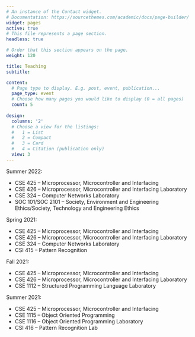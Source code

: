 ```yaml
---
# An instance of the Contact widget.
# Documentation: https://sourcethemes.com/academic/docs/page-builder/
widget: pages
active: true
# This file represents a page section.
headless: true

# Order that this section appears on the page.
weight: 120

title: Teaching
subtitle:

content:
  # Page type to display. E.g. post, event, publication...
  page_type: event
  # Choose how many pages you would like to display (0 = all pages)
  count: 5
  
design:
  columns: '2'
  # Choose a view for the listings:
  #   1 = List
  #   2 = Compact
  #   3 = Card
  #   4 = Citation (publication only)
  view: 3
---
```


Summer 2022:

- CSE 425 – Microprocessor, Microcontroller and Interfacing
- CSE 426 – Microprocessor, Microcontroller and Interfacing Laboratory
- CSE 324 – Computer Networks Laboratory
- SOC 101/SOC 2101 – Society, Environment and Engineering Ethics/Society, Technology and Engineering Ethics

 Spring 2021:

- CSE 425 – Microprocessor, Microcontroller and Interfacing
- CSE 426 – Microprocessor, Microcontroller and Interfacing Laboratory
- CSE 324 – Computer Networks Laboratory
- CSI 415 – Pattern Recognition

Fall 2021:

- CSE 425 – Microprocessor, Microcontroller and Interfacing
- CSE 426 – Microprocessor, Microcontroller and Interfacing Laboratory
- CSE 1112 –  Structured Programming Language Laboratory

Summer 2021:

- CSE 425 – Microprocessor, Microcontroller and Interfacing
- CSE 1115 – Object Oriented Programming
- CSE 1116 – Object Oriented Programming Laboratory
- CSI 416 – Pattern Recognition Lab
